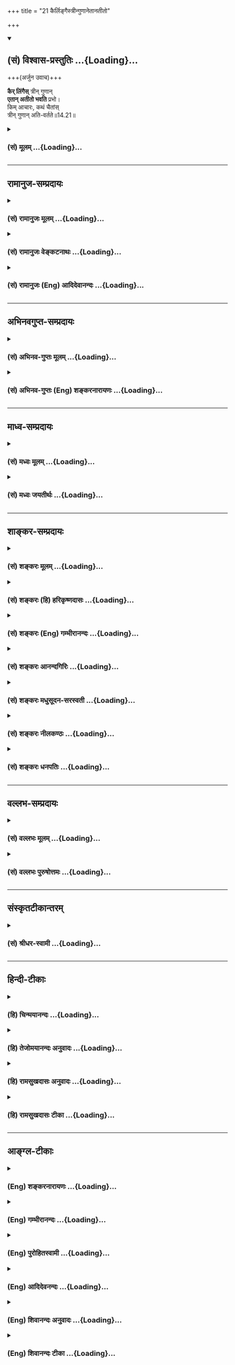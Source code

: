 +++
title = "21 कैर्लिङ्गैस्त्रीन्गुणानेतानतीतो"

+++
<div class="js_include" newlevelforh1="2" title="(सं) विश्वास-प्रस्तुतिः" unfilled url="/mahAbhAratam/shlokashaH/06-bhIShma-parva/03-bhagavad-gItA-parva/saMskRtam/vishvAsa-prastutiH/14_guNa-traya-vibhAga-y/21_kairlingaistrIngu.md">
<details open><summary><h2>(सं) विश्वास-प्रस्तुतिः ...{Loading}...</h2></summary>

+++(अर्जुन उवाच)+++


**कैर् लिंगैस्** त्रीन् गुणान्  
**एतान् अतीतो भवति** प्रभो।  
किम् आचारः, कथं चैतांस्  
त्रीन् गुणान् अति-वर्तते॥14.21॥
</details>
</div>
<div class="js_include collapsed" newlevelforh1="3" title="(सं) मूलम्" unfilled url="/mahAbhAratam/shlokashaH/06-bhIShma-parva/03-bhagavad-gItA-parva/saMskRtam/mUlam/14_guNa-traya-vibhAga-y/21_kairlingaistrIngu.md">
<details><summary><h3>(सं) मूलम् ...{Loading}...</h3></summary>

अर्जुन उवाच  
कैर्लिंगैस्त्रीन्गुणानेतानतीतो भवति प्रभो।  
किमाचारः कथं चैतांस्त्रीन्गुणानतिवर्तते।।14.21।।
</details>
</div>


_________________
## रामानुज-सम्प्रदायः
<div class="js_include collapsed" newlevelforh1="3" title="(सं) रामानुजः मूलम्" unfilled url="/mahAbhAratam/shlokashaH/06-bhIShma-parva/03-bhagavad-gItA-parva/saMskRtam/rAmAnujaH/mUlam/14_guNa-traya-vibhAga-y/21_kairlingaistrIngu.md">
<details><summary><h3>(सं) रामानुजः मूलम् ...{Loading}...</h3></summary>

।।14.21।। अर्जुन उवाच -- सत्त्वादीन् **त्रीन् गुणान् एतान् अतीतः कैः
लिङ्गैः** कैः लक्षणैः उपलक्षितो **भवति किमाचारः** केन आचारेण युक्तः असौ
अस्य स्वरूपावगतेः लिङ्गभूताचारः कीदृशः इत्यर्थः। **कथं च एतान्**
केनोपायेन सत्त्वादीन् **त्रीन् गुणान् अतिवर्तते**

</details>
</div>
<div class="js_include collapsed" newlevelforh1="3" title="(सं) रामानुजः वेङ्कटनाथः" unfilled url="/mahAbhAratam/shlokashaH/06-bhIShma-parva/03-bhagavad-gItA-parva/saMskRtam/rAmAnujaH/venkaTanAthaH/14_guNa-traya-vibhAga-y/21_kairlingaistrIngu.md">
<details><summary><h3>(सं) रामानुजः वेङ्कटनाथः ...{Loading}...</h3></summary>

  
  
।।14.21।। अत्र स्वावस्थानिरूपणाद्यर्थमर्जुनप्रश्नमवतारयति --
अथेति। कैर्लिङ्गैःकिमाचारः
इत्यनयोरान्तरबाह्यरूपोपलक्षणपरत्वादेकराशित्वंकथं च इत्युपायस्य
पृथक्प्रश्नश्चेत्यभिप्रेत्याहस्वरूपसूचनाचारप्रकारं गुणात्ययहेतुं चेति।
लिङ्गशब्दस्य वेषादावपि प्रयोगात्तस्य चन लिङ्गं धर्मकारणम् इति
गुणातीतोपलक्षणत्वायोगात्
आन्तरशमाद्यसाधारणधर्मविवक्षामभिप्रेत्याहकैर्लक्षणैरिति। किमाचारः इत्यस्य
कोऽस्याचार इति बहुव्रीहिमभिप्रेत्याहकेनाचारेण युक्तोऽसाविति।
अत्राचारशब्दस्याव्यभिचारिबाह्यलिङ्गपरतामाहअस्य स्वरूपावगतेर्लिङ्गभूतेति।
यद्यपि स्वसंवेद्यैरान्तरैः स्वस्मिन् गुणात्ययः प्रतीयेत; तथापि परेषु
बाह्यैराचारैस्तदनुमानमिति तदर्थं पृथक्प्रश्न इति भावः।
कथंशब्दस्यात्रोपायभूतप्रकारपरतायाः प्रतिवचनप्रकारेणावगतत्वात्
प्रतिक्षेपपरतामनुष्ठानबाह्यफलदशाप्रकारपरतां च व्युदस्यति --
केनोपायेनेति।  
  

</details>
</div>
<div class="js_include collapsed" newlevelforh1="3" title="(सं) रामानुजः (Eng) आदिदेवानन्दः" unfilled url="/mahAbhAratam/shlokashaH/06-bhIShma-parva/03-bhagavad-gItA-parva/saMskRtam/rAmAnujaH/english/AdidevAnandaH/14_guNa-traya-vibhAga-y/21_kairlingaistrIngu.md">
<details><summary><h3>(सं) रामानुजः (Eng) आदिदेवानन्दः ...{Loading}...</h3></summary>

14.21 Arjuna said By what signs, namely, distinguishing features, is a man who has crossed beyond these three Gunas, Sattva and the rest,
characterised; What is his behaviour; With what kind of behaviour is he associated and how does it serve as a sign for knowing his state; Such is the meaning. How does he, i.e., by what means does he cross beyond the three Gunas, the Sattva and the rest;

</details>
</div>


_________________
## अभिनवगुप्त-सम्प्रदायः
<div class="js_include collapsed" newlevelforh1="3" title="(सं) अभिनव-गुप्तः मूलम्" unfilled url="/mahAbhAratam/shlokashaH/06-bhIShma-parva/03-bhagavad-gItA-parva/saMskRtam/abhinava-guptaH/mUlam/14_guNa-traya-vibhAga-y/21_kairlingaistrIngu.md">
<details><summary><h3>(सं) अभिनव-गुप्तः मूलम् ...{Loading}...</h3></summary>

।।14.21।। कैरिति। ननु +++(S ननु यदि देही ननु कथं देही गुणा N ननु देही कथं
गुणा -- )+++ यदि अयं देही; तत् कथं गुणातीतो भवति सर्वथैव हि कयाचित्
चित्तवृत्त्या वर्तते; सा च त्रैगुण्यादन्यतमा अवश्यं भवति। अनेन
अभिप्रायेण पृच्छति अर्जुनः।

</details>
</div>
<div class="js_include collapsed" newlevelforh1="3" title="(सं) अभिनव-गुप्तः (Eng) शङ्करनारायणः" unfilled url="/mahAbhAratam/shlokashaH/06-bhIShma-parva/03-bhagavad-gItA-parva/saMskRtam/abhinava-guptaH/english/shankaranArAyaNaH/14_guNa-traya-vibhAga-y/21_kairlingaistrIngu.md">
<details><summary><h3>(सं) अभिनव-गुप्तः (Eng) शङ्करनारायणः ...{Loading}...</h3></summary>

14.21 Kaih etc. But, if he has a body then how could he have transcended
the Strands ; He lives certainly in one way or other with some mental
modification, which is necessarily one a among the three Strands, With
this intention Arjuna raises the estion. Now \[by way of giving\] answer
-

</details>
</div>


_________________
## माध्व-सम्प्रदायः
<div class="js_include collapsed" newlevelforh1="3" title="(सं) मध्वः मूलम्" unfilled url="/mahAbhAratam/shlokashaH/06-bhIShma-parva/03-bhagavad-gItA-parva/saMskRtam/madhvaH/mUlam/14_guNa-traya-vibhAga-y/21_kairlingaistrIngu.md">
<details><summary><h3>(सं) मध्वः मूलम् ...{Loading}...</h3></summary>

।।14.21।। Sri Madhvacharya did not comment on this sloka.

</details>
</div>
<div class="js_include collapsed" newlevelforh1="3" title="(सं) मध्वः जयतीर्थः" unfilled url="/mahAbhAratam/shlokashaH/06-bhIShma-parva/03-bhagavad-gItA-parva/saMskRtam/madhvaH/jayatIrthaH/14_guNa-traya-vibhAga-y/21_kairlingaistrIngu.md">
<details><summary><h3>(सं) मध्वः जयतीर्थः ...{Loading}...</h3></summary>

।।14.21।। Sri Jayatirtha did not comment on this sloka.

</details>
</div>


_________________
## शाङ्कर-सम्प्रदायः
<div class="js_include collapsed" newlevelforh1="3" title="(सं) शङ्करः मूलम्" unfilled url="/mahAbhAratam/shlokashaH/06-bhIShma-parva/03-bhagavad-gItA-parva/saMskRtam/shankaraH/mUlam/14_guNa-traya-vibhAga-y/21_kairlingaistrIngu.md">
<details><summary><h3>(सं) शङ्करः मूलम् ...{Loading}...</h3></summary>

।।14.21।। --,**कैः लिङ्गैः** चिह्नैः **त्रीन् एतान्** व्याख्यातान्
**गुणान् अतीतः** अतिक्रान्तः **भवति प्रभो; किमाचारः** कः अस्य आचारः इति
किमाचारः **कथं** केन च प्रकारेण **एतान् त्रीन् गुणान् अतिवर्तते** अतीत्य
वर्तते।। गुणातीतस्य लक्षणं गुणातीतत्वोपायं च अर्जुनेन पृष्टः अस्मिन्
श्लोके प्रश्नद्वयार्थं प्रतिवचनं श्रीभगवान् उवाच। यत् तावत् कैः लिङ्गैः
युक्तो गुणातीतो भवति इति; तत् शृणु --,**श्रीभगवानुवाच --,**

</details>
</div>
<div class="js_include collapsed" newlevelforh1="3" title="(सं) शङ्करः (हि) हरिकृष्णदासः" unfilled url="/mahAbhAratam/shlokashaH/06-bhIShma-parva/03-bhagavad-gItA-parva/saMskRtam/shankaraH/hindI/harikRShNadAsaH/14_guNa-traya-vibhAga-y/21_kairlingaistrIngu.md">
<details><summary><h3>(सं) शङ्करः (हि) हरिकृष्णदासः ...{Loading}...</h3></summary>

।।14.21।। ( शरीरधारी जीव ) जीता हुआ ही गुणोंको अतिक्रम करके अमृतका अनुभव
करता है इस प्रश्नबीजको पाकर अर्जुन बोला --, हे प्रभो इन पूर्ववर्णित
तीनों गुणोंसे अतीत -- पार हुआ पुरुष किनकिन लक्षणोंसे युक्त होता है और वह
कैसे आचरणवाला होता है अर्थात् उसके आचरण कैसे होते हैं तथा किस प्रकारसे (
किस उपायसे ) मनुष्य इन तीनों गुणोंसे अतीत हो सकता है।

</details>
</div>
<div class="js_include collapsed" newlevelforh1="3" title="(सं) शङ्करः (Eng) गम्भीरानन्दः" unfilled url="/mahAbhAratam/shlokashaH/06-bhIShma-parva/03-bhagavad-gItA-parva/saMskRtam/shankaraH/english/gambhIrAnandaH/14_guNa-traya-vibhAga-y/21_kairlingaistrIngu.md">
<details><summary><h3>(सं) शङ्करः (Eng) गम्भीरानन्दः ...{Loading}...</h3></summary>

14.21 Prabho, O Lord; kaih, by what; lingaih, signs; bhavati, is one
(known); atitah, who has gone beyond; etan, these; trin, three; gunan,
alities that have been explained; Kim, what; is his acarah, behaviour;
ca, and; katham, how, in what way; ativartate, does he transcend; \[Ast.
adds here, 'atitya vartate, (in what way) does he exist after
transcending (the three alities);'-Tr.\] etan, these; trin, three;
gunan, alities; In this verse the signs of one who has gone beyond the
alities, and the means of transcending them have been asked by Arjuna.
By way of replying to the two estions, the Lord said: 'As for the
estion, 'With what sings does one who has gone beyond the alities become
endowed with;", listen to them:'

</details>
</div>
<div class="js_include collapsed" newlevelforh1="3" title="(सं) शङ्करः आनन्दगिरिः" unfilled url="/mahAbhAratam/shlokashaH/06-bhIShma-parva/03-bhagavad-gItA-parva/saMskRtam/shankaraH/AnandagiriH/14_guNa-traya-vibhAga-y/21_kairlingaistrIngu.md">
<details><summary><h3>(सं) शङ्करः आनन्दगिरिः ...{Loading}...</h3></summary>

।।14.21।। सम्यग्धीफलं गुणातिक्रमपूर्वकममृतत्वमुक्तं श्रुत्वा मुक्तस्य
लक्षणं वक्तव्यमिति प्रकृतं विवक्षित्वा प्रश्नमुत्थापयति --
**जीवन्नेवेति।** ये व्याख्याताः सत्त्वादयो
गुणास्तत्परिणामभूतानध्यासानतिक्रान्तः सन्कैर्लिङ्गैर्ज्ञातो भवतीति तानि
वक्तव्यानि सिद्ध्यर्थं पूर्वमनुष्ठेयानि पश्चादयत्नलभ्यानि लिङ्गानि; कानि
तानीति पृच्छति -- **कैरिति।** यथेष्टचेष्टाव्यावृत्त्यर्थं प्रश्नान्तरं
-- **किमाचार इति।** ज्ञानस्य गुणात्ययोपायस्योक्तत्वादुपायप्रकारजिज्ञासया
प्रश्नान्तरं -- **कथमिति।**

</details>
</div>
<div class="js_include collapsed" newlevelforh1="3" title="(सं) शङ्करः मधुसूदन-सरस्वती" unfilled url="/mahAbhAratam/shlokashaH/06-bhIShma-parva/03-bhagavad-gItA-parva/saMskRtam/shankaraH/madhusUdana-sarasvatI/14_guNa-traya-vibhAga-y/21_kairlingaistrIngu.md">
<details><summary><h3>(सं) शङ्करः मधुसूदन-सरस्वती ...{Loading}...</h3></summary>

।।14.21।। गुणानेतानतीत्य जीवन्नैवामृतमश्नुत इत्येतच्छ्रुत्वा गुणातीतस्य
लक्षणं चाचारं गुणातीतत्वोपायं च सम्यग्बुभुत्समानः अर्जुन उवाच --
एतान्गुणानतीतो यः स कैर्लिङ्गैर्विशिष्टो भवति यैर्लिङ्गैः स ज्ञातुं
शक्यस्तानि मे ब्रूहीत्येकः प्रश्नः। प्रभुत्वाद्भृत्यदुःखं भगवतैव
निवारणीयमिति सूचयन्संबोधयति प्रभो इति। क आचारोऽस्येति किमाचारः किं
यथेष्टचेष्टः किंवा नियन्त्रित इति द्वितीयः प्रश्नः। कथंच केन च प्रकारेण
एतांस्त्रीन्गुणानतिवर्ततेऽतिक्रमतीति गुणातीतत्वोपायः क इति तृतीयः
प्रश्नः।

</details>
</div>
<div class="js_include collapsed" newlevelforh1="3" title="(सं) शङ्करः नीलकण्ठः" unfilled url="/mahAbhAratam/shlokashaH/06-bhIShma-parva/03-bhagavad-gItA-parva/saMskRtam/shankaraH/nIlakaNThaH/14_guNa-traya-vibhAga-y/21_kairlingaistrIngu.md">
<details><summary><h3>(सं) शङ्करः नीलकण्ठः ...{Loading}...</h3></summary>

।।14.21।। प्रकृतितो मुक्तिप्रकारे उक्तेऽथ मुक्तलक्षणानि पृच्छन्नर्जुन
उवाच -- **कैरिति।** कैर्लिङ्गैश्चिह्नैस्त्रीन्गुणानेतान्व्याख्यातानतीतो
भवति पुमान् हे प्रभो; स च किमाचारः कोऽस्याचारः कथं केन च
प्रकारेणैतांस्त्रीन्गुणानतिक्रम्य वर्तते।

</details>
</div>
<div class="js_include collapsed" newlevelforh1="3" title="(सं) शङ्करः धनपतिः" unfilled url="/mahAbhAratam/shlokashaH/06-bhIShma-parva/03-bhagavad-gItA-parva/saMskRtam/shankaraH/dhanapatiH/14_guNa-traya-vibhAga-y/21_kairlingaistrIngu.md">
<details><summary><h3>(सं) शङ्करः धनपतिः ...{Loading}...</h3></summary>

।।14.21।। गुणातिक्रमेण सर्वानार्थनिवृत्तिपूर्वकामृतप्राप्तिलक्षणं
सम्यग्ज्ञानफलं भगवतोक्तं श्रुत्वा प्रश्नबीजं प्रतिलभ्य गुणातीतस्य
लक्षणमाचारं गुणातिक्रमेणोपायं च सम्यक् बुभूत्सुरर्जुन उवाच -- कैरिति।
एतानुक्तान् त्रीन् गुणान् कैर्लिङ्गैश्चिह्नैरतीतोऽतिक्रान्तो भवति
कैश्चिह्नैर्गुणातिक्रमणे प्रभुः समर्थो भवतीति सूचयन्संबोधयति प्रभो इति।
अस्मादादिप्रश्नसमाधानेऽतिसमर्थोऽसीति वा संबोधनाशयः। कोऽस्याचार इति
किमाचारः खतं च केन प्रकारेणैतान् त्रीन् गुणान् अतिवर्तते लिङ्गैराचारेण च
गुणातीतस्य लक्षणं गुणातिक्रमोपायं च वदेत्यर्थः।

</details>
</div>


_________________
## वल्लभ-सम्प्रदायः
<div class="js_include collapsed" newlevelforh1="3" title="(सं) वल्लभः मूलम्" unfilled url="/mahAbhAratam/shlokashaH/06-bhIShma-parva/03-bhagavad-gItA-parva/saMskRtam/vallabhaH/mUlam/14_guNa-traya-vibhAga-y/21_kairlingaistrIngu.md">
<details><summary><h3>(सं) वल्लभः मूलम् ...{Loading}...</h3></summary>

।।14.21।। अथ गुणातीतस्य लक्षणमाचारं गुणात्ययहेतुं च जिज्ञासुरर्जुन उवाच
-- कैर्लिङ्गैरिति। कैर्लक्षणैस्त्रीन् गुणानतीत उपलक्षितो भवति स किमाचारः
कथं केनोपायेन हेतुरूपेण वा त्रीन् गुणानतिवर्त्तते इति।

</details>
</div>
<div class="js_include collapsed" newlevelforh1="3" title="(सं) वल्लभः पुरुषोत्तमः" unfilled url="/mahAbhAratam/shlokashaH/06-bhIShma-parva/03-bhagavad-gItA-parva/saMskRtam/vallabhaH/puruShottamaH/14_guNa-traya-vibhAga-y/21_kairlingaistrIngu.md">
<details><summary><h3>(सं) वल्लभः पुरुषोत्तमः ...{Loading}...</h3></summary>

  
  
।।14.21।। एवमेतांस्त्रीन् गुणानिति भगवतोक्तं; तेनान्येऽपि गुणाः सन्ति;
यैरेतदतिक्रमो भवतीति विचार्याऽर्जुनस्तथैव विज्ञापयति -- कैर्लिङ्गैरिति।
हे प्रभो सर्वकरणसमर्थ कैर्लिङ्गैश्चिह्नैरेतान् बन्धनात्मकांस्त्रीन्
गुणान् अतीतो भवति; अतिक्रमं कृत्वा अलौकिकदेहवान् भवतीत्यर्थः। ततो
देहाप्त्यनन्तरं किमाचारः कीदृगाचारवान् च पुनः एतांस्त्रीन् गुणानतीत्य
कथं केनोपायेन वर्त्तते तं कथयेत्यर्थः।  
  

</details>
</div>


_________________
## संस्कृतटीकान्तरम्
<div class="js_include collapsed" newlevelforh1="3" title="(सं) श्रीधर-स्वामी" unfilled url="/mahAbhAratam/shlokashaH/06-bhIShma-parva/03-bhagavad-gItA-parva/saMskRtam/shrIdhara-svAmI/14_guNa-traya-vibhAga-y/21_kairlingaistrIngu.md">
<details><summary><h3>(सं) श्रीधर-स्वामी ...{Loading}...</h3></summary>

।।14.21।। गुणानेतानतीत्यामृतमश्नुत इत्येतच्छ्रुत्वा; गुणातीतस्य
लक्षणमाचारं गुणात्ययोपायं च सम्यग्बुभुत्सुरर्जुन उवाच -- कैर्लिङगैरिति।
हे प्रभो; कैर्लिङ्गैः कीदृशैरात्मन्युत्पन्नैश्चिह्नैर्गुणातीतो देही
भवतीति लक्षणप्रश्नः। क आचारो यस्येति,किमाचारः। कथं वर्तत इत्यर्थः। कथं च
केनोपायेनैतांस्त्रीनपि गुणानतीत्य वर्तते तत्कथयेति।

</details>
</div>


_________________
## हिन्दी-टीकाः
<div class="js_include collapsed" newlevelforh1="3" title="(हि) चिन्मयानन्दः" unfilled url="/mahAbhAratam/shlokashaH/06-bhIShma-parva/03-bhagavad-gItA-parva/hindI/chinmayAnandaH/14_guNa-traya-vibhAga-y/21_kairlingaistrIngu.md">
<details><summary><h3>(हि) चिन्मयानन्दः ...{Loading}...</h3></summary>

।।14.21।। दर्शनशास्त्र के प्रारम्भिक अध्ययन के समय की अपरिहार्य कठिनाई
और थकान दूर करने तथा अध्ययन को और अधिक मनोरंजन बनाने के लिये गीता की
रचना संवाद शैली में की गई है। यह स्पष्ट है कि पूर्ण ज्ञानी भगवान्
श्रीकृष्ण और मोहित पुरुष अर्जुन के इस संवाद में; कवि व्यास जी को
तात्त्विक विवेचन के समय भी मानव स्वभाव का विस्मरण नहीं हुआ है। ज्ञानियों
की किसी भी सभा में अर्जुन के प्रश्न बालसुलभ कौतूहल अथवा केवल
बुद्धिचातुर्य के समान प्रतीत होंगे। तथापि जिस धैर्य के साथ भगवान्
श्रीकृष्ण मध्यम बुद्धि के शिष्य के प्रश्नों का उत्तर देते हैं उससे ज्ञात
होता है कि एक ब्रह्मनिष्ठ ज्ञानी पुरुष का यह कर्तव्य है कि उसको संयमी
अथवा नास्तिक लोगों के द्वारा पूछे गये प्रश्नों के उत्तर भी विस्तारपूर्वक
देने चाहिये। यदि ज्ञानदान की ऐसी स्वस्थ परंपरा को प्राप्त करने का सौभाग्य
हमें मिला है; तथापि किसी कारण से; इसे रहस्य बनाये रखने की एक दुष्टभावना
हमारी गौरवमयी संस्कृति की एक स्वस्थ परम्परा को लूटे लिये जा रही है।
तत्त्वज्ञान के सिद्धान्तों को विचार मन्थन के द्वारा जब प्रकाश में नहीं
लाया जाता; तब वे नष्टप्राय होने लगते हैं। प्रत्येक जिज्ञासु शिष्य को यह
स्वतंत्रता है कि सर्वप्रथम तत्त्वज्ञान के सिद्धान्तों को भलीभाँति समझने
के लिये प्रश्न पूछ सके। उन्हें समझने पर ही उनके महत्त्व को पहचाना जा
सकता है। जब तक इस प्रकार की समझ और पहचान नहीं होती तब तक हम उन
सिद्धान्तों को अपने दैनिक जीवन में नहीं जी सकते। हिन्दू दर्शन एक
जीवनपद्धति है; न कि जीवन की ओर देखने का केवल एक दृष्टिकोण। इसलिए आवश्यक
है कि इस ज्ञान को हम अपने जीवन में जियें। यहाँ अर्जुन ने तीन प्रश्न पूछे
हैं (1) तीनों गुणों से अतीत हुये पुरुष के लक्षण क्या हैं जिनसे उसकी
पहचान हो सकती है (2) उसका आचरण किस प्रकार का होगा और (3) किस प्रकार वह
ज्ञानी पुरुष त्रिगुणों से अतीत होकर अपने आत्मवैभव को प्राप्त होता है
इनके उत्तर में भगवान् श्रीकृष्ण सर्वप्रथम त्रिगुणातीत पुरुष के लक्षण
बताते है

</details>
</div>
<div class="js_include collapsed" newlevelforh1="3" title="(हि) तेजोमयानन्दः अनुवादः" unfilled url="/mahAbhAratam/shlokashaH/06-bhIShma-parva/03-bhagavad-gItA-parva/hindI/tejomayAnandaH/anuvAdaH/14_guNa-traya-vibhAga-y/21_kairlingaistrIngu.md">
<details><summary><h3>(हि) तेजोमयानन्दः अनुवादः ...{Loading}...</h3></summary>

।।14.21।। अर्जुन ने कहा -- हे प्रभो ! इन तीनो गुणों से अतीत हुआ पुरुष
किन लक्षणों से युक्त होता है ; वह किस प्रकार के आचरण वाला होता है ; और,
वह किस उपाय से इन तीनों गुणों से अतीत होता है।।

</details>
</div>
<div class="js_include collapsed" newlevelforh1="3" title="(हि) रामसुखदासः अनुवादः" unfilled url="/mahAbhAratam/shlokashaH/06-bhIShma-parva/03-bhagavad-gItA-parva/hindI/rAmasukhadAsaH/anuvAdaH/14_guNa-traya-vibhAga-y/21_kairlingaistrIngu.md">
<details><summary><h3>(हि) रामसुखदासः अनुवादः ...{Loading}...</h3></summary>

।।14.21।। अर्जुन बोले -- हे प्रभो ! इन तीनों गुणोंसे अतीत हुआ मनुष्य किन
लक्षणोंसे युक्त होता है; उसके आचरण कैसे होते हैं; और इन तीनों गुणोंका
अतिक्रमण कैसे किया जा सकता है;

</details>
</div>
<div class="js_include collapsed" newlevelforh1="3" title="(हि) रामसुखदासः टीका" unfilled url="/mahAbhAratam/shlokashaH/06-bhIShma-parva/03-bhagavad-gItA-parva/hindI/rAmasukhadAsaH/TIkA/14_guNa-traya-vibhAga-y/21_kairlingaistrIngu.md">
<details><summary><h3>(हि) रामसुखदासः टीका ...{Loading}...</h3></summary>

।।14.21।।***व्याख्या --***  **कैर्लिङ्गैस्त्रीन्गुणानेतानतीतो भवति
प्रभो --** हे प्रभो मैं यह जानना चाहता हूँ कि जो गुणोंका अतिक्रमण कर
चुका है; ऐसे मनुष्यके क्या लक्षण होते हैं तात्पर्य है कि संसारी मनुष्यकी
अपेक्षा गुणातीत मनुष्यमें ऐसी कौनसी विलक्षणता आ जाती है; जिससे साधारण
व्यक्ति समझ ले कि यह गुणातीत पुरुष है**किमाचारः --** उस गुणातीत मनुष्यके
आचरण कैसे होते हैं अर्थात् साधारण आदमीकी जैसी दिनचर्या और रात्रिचर्या
होती है; गुणातीत मनुष्यकी वैसी ही दिनचर्यारात्रिचर्या होती है या उससे
विलक्षण होती है साधारण आदमीके जैसे आचरण होते हैं जैसा खानपान; रहनसहन;
सोनाजागना होता है; गुणातीत मनुष्यके आचरण; खानपान आदि भी वैसे ही होते हैं
या कुछ विलक्षण होते हैं**कथं चैतांस्त्रीन्गुणानतिवर्तते --** इन तीनों
गुणोंका अतिक्रमण करनेका क्या उपाय है अर्थात् कौनसा साधन करनेसे मनुष्य
गुणातीत हो सकता है  
  
***सम्बन्ध --***  अर्जुनके प्रश्नोंसे पहले प्रश्नके उत्तरमें भगवान्
आगेके दो श्लोकोंमें गुणातीत मनुष्यके लक्षणोंका वर्णन करते हैं।

</details>
</div>


_________________
## आङ्ग्ल-टीकाः
<div class="js_include collapsed" newlevelforh1="3" title="(Eng) शङ्करनारायणः" unfilled url="/mahAbhAratam/shlokashaH/06-bhIShma-parva/03-bhagavad-gItA-parva/english/shankaranArAyaNaH/14_guNa-traya-vibhAga-y/21_kairlingaistrIngu.md">
<details><summary><h3>(Eng) शङ्करनारायणः ...{Loading}...</h3></summary>

14.21. Arjuna said O Master ! with what characteristic marks does he,
who has transcended these three Strands, exist ; Of what behaviour is he
; And, how does he pass beyond these three Strands ;

</details>
</div>
<div class="js_include collapsed" newlevelforh1="3" title="(Eng) गम्भीरानन्दः" unfilled url="/mahAbhAratam/shlokashaH/06-bhIShma-parva/03-bhagavad-gItA-parva/english/gambhIrAnandaH/14_guNa-traya-vibhAga-y/21_kairlingaistrIngu.md">
<details><summary><h3>(Eng) गम्भीरानन्दः ...{Loading}...</h3></summary>

14.21 Arjuna said O Lord, by what signs is one (known) who has gone beyond these three alities; What is his behaviour, and how does he transcend these three alities;

</details>
</div>
<div class="js_include collapsed" newlevelforh1="3" title="(Eng) पुरोहितस्वामी" unfilled url="/mahAbhAratam/shlokashaH/06-bhIShma-parva/03-bhagavad-gItA-parva/english/purohitasvAmI/14_guNa-traya-vibhAga-y/21_kairlingaistrIngu.md">
<details><summary><h3>(Eng) पुरोहितस्वामी ...{Loading}...</h3></summary>

14.21 Arjuna asked: My Lord! By what signs can he who has transcended the Qualities be recognized; How does he act; How does he live beyond them;

</details>
</div>
<div class="js_include collapsed" newlevelforh1="3" title="(Eng) आदिदेवनन्दः" unfilled url="/mahAbhAratam/shlokashaH/06-bhIShma-parva/03-bhagavad-gItA-parva/english/AdidevanandaH/14_guNa-traya-vibhAga-y/21_kairlingaistrIngu.md">
<details><summary><h3>(Eng) आदिदेवनन्दः ...{Loading}...</h3></summary>

14.21 Arjuna said What are the marks of a man who has crossed beyond the three Gunas; What is his behaviour; And how does he cross beyond the three Gunas;

</details>
</div>
<div class="js_include collapsed" newlevelforh1="3" title="(Eng) शिवानन्दः अनुवादः" unfilled url="/mahAbhAratam/shlokashaH/06-bhIShma-parva/03-bhagavad-gItA-parva/english/shivAnandaH/anuvAdaH/14_guNa-traya-vibhAga-y/21_kairlingaistrIngu.md">
<details><summary><h3>(Eng) शिवानन्दः अनुवादः ...{Loading}...</h3></summary>

14.21 Arjuna said What are the marks of him who has transcended the three alities, O Lord; What is his conduct and how does he go beyond these three alities;

</details>
</div>
<div class="js_include collapsed" newlevelforh1="3" title="(Eng) शिवानन्दः टीका" unfilled url="/mahAbhAratam/shlokashaH/06-bhIShma-parva/03-bhagavad-gItA-parva/english/shivAnandaH/TIkA/14_guNa-traya-vibhAga-y/21_kairlingaistrIngu.md">
<details><summary><h3>(Eng) शिवानन्दः टीका ...{Loading}...</h3></summary>

14.21 कैः by what; लिंगैः by marks; त्रीन् three; गुणान् Gunas; एतान्
these; अतीतः crossed; भवति becomes; प्रभो O Lord; किमाचारः what (is his)
conduct; कथम् how; च and; एतान् these; त्रीन् three; गुणान् Gunas;
अतिवर्तते goes beyond.Commentary Arjuna said O Lord; by what characteristics may a man be recognised as having gone beyond the three alities What is the behaviour of that Trigunatita sage (one who has gone beyond the three alities) and how does he go beyond the world and is above the Gunas Tell me that.These are the characteristics of the sage who has gone beyond the Gunas others should cultivate them.Just as a king is able to remove the grievances and sorrows of his servants; so also the Lord is able to remove the sorrows of His devotees. That is the reason why Arjuna addresses Sri Krishna as Lord and uses the term Prabhu. By using this word; Arjuna hinted to the Lord that He alone was capable of relieving his sorrows and pains. (Cf.II.54)

</details>
</div>
